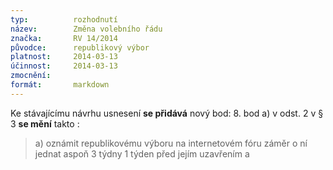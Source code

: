 ```yaml
---
typ:          rozhodnutí
název:        Změna volebního řádu
značka:       RV 14/2014
původce:      republikový výbor
platnost:     2014-03-13
účinnost:     2014-03-13
zmocnění:     
formát:       markdown
---
```


Ke stávajícímu návrhu usnesení **se přidává** nový bod:
8. bod a) v odst. 2 v § 3 **se mění** takto :
> a) oznámit republikovému výboru na internetovém fóru záměr o ní jednat aspoň 3 týdny 1 týden před jejím uzavřením a